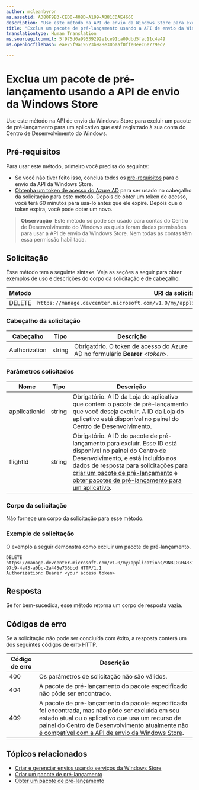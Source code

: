 ```yaml
---
author: mcleanbyron
ms.assetid: AD80F9B3-CED0-40BD-A199-AB81CDAE466C
description: "Use este método na API de envio da Windows Store para excluir um pacote de pré-lançamento para um aplicativo que está registrado à sua conta do Centro de Desenvolvimento do Windows."
title: "Exclua um pacote de pré-lançamento usando a API de envio da Windows Store"
translationtype: Human Translation
ms.sourcegitcommit: 5f975d0a99539292e1ce91ca09dbd5fac11c4a49
ms.openlocfilehash: eae25f9a19523b928e30baaf0ffe0eec6e779ed2

---
```


# Exclua um pacote de pré-lançamento usando a API de envio da Windows Store




Use este método na API de envio da Windows Store para excluir um pacote de pré-lançamento para um aplicativo que está registrado à sua conta do Centro de Desenvolvimento do Windows.


## Pré-requisitos

Para usar este método, primeiro você precisa do seguinte:

* Se você não tiver feito isso, conclua todos os [pré-requisitos](create-and-manage-submissions-using-windows-store-services.md#prerequisites) para o envio da API da Windows Store.
* [Obtenha um token de acesso do Azure AD](create-and-manage-submissions-using-windows-store-services.md#obtain-an-azure-ad-access-token) para ser usado no cabeçalho da solicitação para este método. Depois de obter um token de acesso, você terá 60 minutos para usá-lo antes que ele expire. Depois que o token expira, você pode obter um novo.

>**Observação**&nbsp;&nbsp;Este método só pode ser usado para contas do Centro de Desenvolvimento do Windows as quais foram dadas permissões para usar a API de envio da Windows Store. Nem todas as contas têm essa permissão habilitada.

## Solicitação

Esse método tem a seguinte sintaxe. Veja as seções a seguir para obter exemplos de uso e descrições do corpo da solicitação e de cabeçalho.

| Método | URI da solicitação                                                      |
|--------|------------------------------------------------------------------|
| DELETE    | ```https://manage.devcenter.microsoft.com/v1.0/my/applications/{applicationId}/flights/{flightId}``` |

<span/>
 

### Cabeçalho da solicitação

| Cabeçalho        | Tipo   | Descrição                                                                 |
|---------------|--------|-----------------------------------------------------------------------------|
| Authorization | string | Obrigatório. O token de acesso do Azure AD no formulário **Bearer** &lt;*token*&gt;. |

<span/>

### Parâmetros solicitados

| Nome        | Tipo   | Descrição                                                                 |
|---------------|--------|-----------------------------------------------------------------------------|
| applicationId | string | Obrigatório. A ID da Loja do aplicativo que contém o pacote de pré-lançamento que você deseja excluir. A ID da Loja do aplicativo está disponível no painel do Centro de Desenvolvimento.  |
| flightId | string | Obrigatório. A ID do pacote de pré-lançamento para excluir. Esse ID está disponível no painel do Centro de Desenvolvimento, e está incluído nos dados de resposta para solicitações para [criar um pacote de pré-lançamento](create-a-flight.md) e [obter pacotes de pré-lançamento para um aplicativo](get-flights-for-an-app.md).  |

<span/>

### Corpo da solicitação

Não fornece um corpo da solicitação para esse método.

<span/>

### Exemplo de solicitação

O exemplo a seguir demonstra como excluir um pacote de pré-lançamento.

```
DELETE https://manage.devcenter.microsoft.com/v1.0/my/applications/9NBLGGH4R315/flights/43e448df-97c9-4a43-a0bc-2a445e736bcd HTTP/1.1
Authorization: Bearer <your access token>
```

## Resposta

Se for bem-sucedida, esse método retorna um corpo de resposta vazia.

## Códigos de erro

Se a solicitação não pode ser concluída com êxito, a resposta conterá um dos seguintes códigos de erro HTTP.

| Código de erro |  Descrição                                                                                                                                                                           |
|--------|------------------|
| 400  | Os parâmetros de solicitação não são válidos. |
| 404  | A pacote de pré-lançamento do pacote especificado não pôde ser encontrado.  |
| 409  | A pacote de pré-lançamento do pacote especificada foi encontrada, mas não pôde ser excluída em seu estado atual ou o aplicativo que usa um recurso de painel do Centro de Desenvolvimento atualmente [não é compatível com a API de envio da Windows Store](create-and-manage-submissions-using-windows-store-services.md#not_supported). |   

<span/>

## Tópicos relacionados

* [Criar e gerenciar envios usando serviços da Windows Store](create-and-manage-submissions-using-windows-store-services.md)
* [Criar um pacote de pré-lançamento](create-a-flight.md)
* [Obter um pacote de pré-lançamento](get-a-flight.md)



<!--HONumber=Aug16_HO5-->


